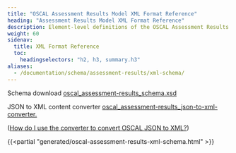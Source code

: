 ```yaml
---
title: "OSCAL Assessment Results Model XML Format Reference"
heading: "Assessment Results Model XML Format Reference"
description: Element-level definitions of the OSCAL Assessment Results model XML format.
weight: 60
sidenav:
  title: XML Format Reference
  toc:
    headingselectors: "h2, h3, summary.h3"
aliases:
  - /documentation/schema/assessment-results/xml-schema/
---
```


<p><span class="usa-tag">Schema download</span> <a href="/artifacts/xml/schema/oscal_assessment-results_schema.xsd">oscal_assessment-results_schema.xsd</a></p>
<p><span class="usa-tag">JSON to XML content converter</span>  <a href="/artifacts/xml/converter/oscal_assessment-results_json-to-xml-converter.xsl">oscal_assessment-results_json-to-xml-converter.</a></p>
<p>(<a href="?">How do I use the converter to convert OSCAL JSON to XML?</a>)</p>

{{<partial "generated/oscal-assessment-results-xml-schema.html" >}}
